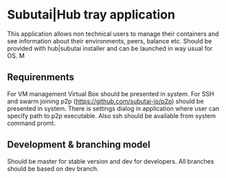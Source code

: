 Subutai|Hub tray application
===================

This application allows non technical users to manage their containers and see information about their environments, peers, balance etc. Should be provided with hub|subutai installer and can be launched in way usual for OS. M

Requirenments 
-------------------

For VM management Virtual Box should be presented in system. 
For SSH and swarm joining p2p (https://github.com/subutai-io/p2p) should be presented in system. There is settings dialog in application where user can specify path to p2p executable. 
Also ssh should be available from system command promt.

Development & branching model
-------------------

Should be master for stable version and dev for developers. All branches should be based on dev branch.
